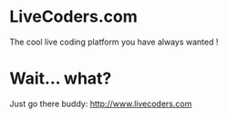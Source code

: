 # LiveCoders.com

The cool live coding platform you have always wanted !

# Wait... what?
Just go there buddy: http://www.livecoders.com

